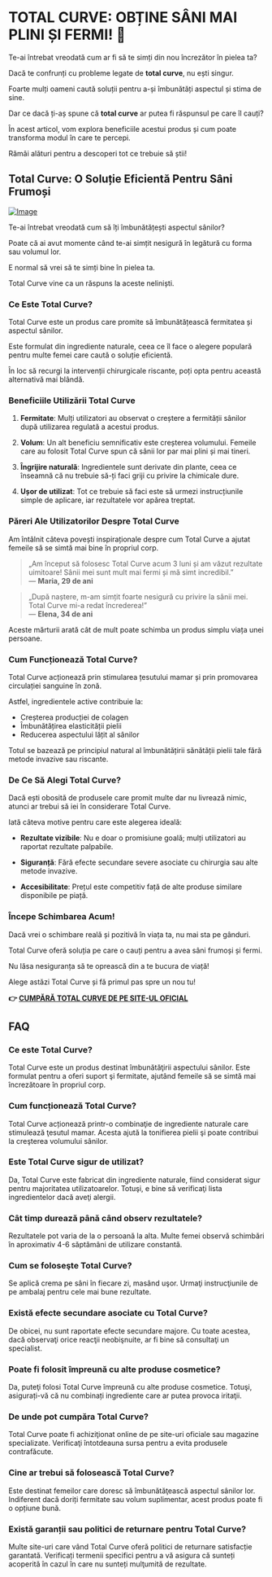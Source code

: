 # TOTAL CURVE: OBȚINE SÂNI MAI PLINI ȘI FERMI! 🌟

Te-ai întrebat vreodată cum ar fi să te simți din nou încrezător în pielea ta? 

Dacă te confrunți cu probleme legate de **total curve**, nu ești singur. 

Foarte mulți oameni caută soluții pentru a-și îmbunătăți aspectul și stima de sine. 

Dar ce dacă ți-aș spune că **total curve** ar putea fi răspunsul pe care îl cauți? 

În acest articol, vom explora beneficiile acestui produs și cum poate transforma modul în care te percepi. 

Rămâi alături pentru a descoperi tot ce trebuie să știi!

## Total Curve: O Soluție Eficientă Pentru Sâni Frumoși

[![Image](https://www2.sellhealth.com/97/totalcurve_icon001_450x600.gif)](https://gchaffi.com/UBj74iKj)

Te-ai întrebat vreodată cum să îți îmbunătățești aspectul sânilor? 

Poate că ai avut momente când te-ai simțit nesigură în legătură cu forma sau volumul lor. 

E normal să vrei să te simți bine în pielea ta. 

Total Curve vine ca un răspuns la aceste neliniști.

### Ce Este Total Curve?

Total Curve este un produs care promite să îmbunătățească fermitatea și aspectul sânilor. 

Este formulat din ingrediente naturale, ceea ce îl face o alegere populară pentru multe femei care caută o soluție eficientă.

În loc să recurgi la intervenții chirurgicale riscante, poți opta pentru această alternativă mai blândă.

### Beneficiile Utilizării Total Curve

1. **Fermitate**: Mulți utilizatori au observat o creștere a fermității sânilor după utilizarea regulată a acestui produs.
   
2. **Volum**: Un alt beneficiu semnificativ este creșterea volumului. Femeile care au folosit Total Curve spun că sânii lor par mai plini și mai tineri.

3. **Îngrijire naturală**: Ingredientele sunt derivate din plante, ceea ce înseamnă că nu trebuie să-ți faci griji cu privire la chimicale dure.

4. **Ușor de utilizat**: Tot ce trebuie să faci este să urmezi instrucțiunile simple de aplicare, iar rezultatele vor apărea treptat.

### Păreri Ale Utilizatorilor Despre Total Curve

Am întâlnit câteva povești inspiraționale despre cum Total Curve a ajutat femeile să se simtă mai bine în propriul corp.

> „Am început să folosesc Total Curve acum 3 luni și am văzut rezultate uimitoare! Sânii mei sunt mult mai fermi și mă simt incredibil.”  
> — **Maria, 29 de ani**

> „După naștere, m-am simțit foarte nesigură cu privire la sânii mei. Total Curve mi-a redat încrederea!”  
> — **Elena, 34 de ani**

Aceste mărturii arată cât de mult poate schimba un produs simplu viața unei persoane.

### Cum Funcționează Total Curve?

Total Curve acționează prin stimularea țesutului mamar și prin promovarea circulației sanguine în zonă. 

Astfel, ingredientele active contribuie la:

- Creșterea producției de colagen
- Îmbunătățirea elasticității pielii
- Reducerea aspectului lățit al sânilor

Totul se bazează pe principiul natural al îmbunătățirii sănătății pielii tale fără metode invazive sau riscante.

### De Ce Să Alegi Total Curve?

Dacă ești obosită de produsele care promit multe dar nu livrează nimic, atunci ar trebui să iei în considerare Total Curve.

Iată câteva motive pentru care este alegerea ideală:

- **Rezultate vizibile**: Nu e doar o promisiune goală; mulți utilizatori au raportat rezultate palpabile.
  
- **Siguranță**: Fără efecte secundare severe asociate cu chirurgia sau alte metode invazive.
  
- **Accesibilitate**: Prețul este competitiv față de alte produse similare disponibile pe piață.

### Începe Schimbarea Acum!

Dacă vrei o schimbare reală și pozitivă în viața ta, nu mai sta pe gânduri. 

Total Curve oferă soluția pe care o cauți pentru a avea sâni frumoși și fermi. 

Nu lăsa nesiguranța să te oprească din a te bucura de viață!

Alege astăzi Total Curve și fă primul pas spre un nou tu!



**👉 [CUMPĂRĂ TOTAL CURVE DE PE SITE-UL OFICIAL](https://gchaffi.com/UBj74iKj)**

## FAQ

### Ce este Total Curve?
Total Curve este un produs destinat îmbunătăţirii aspectului sânilor. Este formulat pentru a oferi suport şi fermitate, ajutând femeile să se simtă mai încrezătoare în propriul corp.

### Cum funcționează Total Curve?
Total Curve acționează printr-o combinaţie de ingrediente naturale care stimulează ţesutul mamar. Acesta ajută la tonifierea pielii şi poate contribui la creşterea volumului sânilor.

### Este Total Curve sigur de utilizat?
Da, Total Curve este fabricat din ingrediente naturale, fiind considerat sigur pentru majoritatea utilizatoarelor. Totuşi, e bine să verificaţi lista ingredientelor dacă aveţi alergii.

### Cât timp durează până când observ rezultatele?
Rezultatele pot varia de la o persoană la alta. Multe femei observă schimbări în aproximativ 4-6 săptămâni de utilizare constantă.

### Cum se foloseşte Total Curve?
Se aplică crema pe sâni în fiecare zi, masând uşor. Urmaţi instrucţiunile de pe ambalaj pentru cele mai bune rezultate.

### Există efecte secundare asociate cu Total Curve?
De obicei, nu sunt raportate efecte secundare majore. Cu toate acestea, dacă observaţi orice reacţii neobişnuite, ar fi bine să consultaţi un specialist.

### Poate fi folosit împreună cu alte produse cosmetice?
Da, puteţi folosi Total Curve împreună cu alte produse cosmetice. Totuşi, asigurați-vă că nu combinați ingrediente care ar putea provoca iritaţii.

### De unde pot cumpăra Total Curve?
Total Curve poate fi achiziţionat online de pe site-uri oficiale sau magazine specializate. Verificaţi întotdeauna sursa pentru a evita produsele contrafăcute.

### Cine ar trebui să folosească Total Curve?
Este destinat femeilor care doresc să îmbunătăţească aspectul sânilor lor. Indiferent dacă doriți fermitate sau volum suplimentar, acest produs poate fi o opțiune bună.

### Există garanții sau politici de returnare pentru Total Curve?
Multe site-uri care vând Total Curve oferă politici de returnare satisfacție garantată. Verificați termenii specifici pentru a vă asigura că sunteți acoperită în cazul în care nu sunteți mulţumită de rezultate.